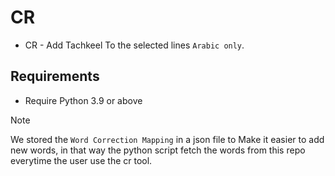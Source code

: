 # CR

- CR - Add Tachkeel To the selected lines `Arabic only`.

## Requirements

- Require Python 3.9 or above


> [!NOTE]
> We stored the `Word Correction Mapping` in a json file to Make it easier to add new words, in that way the python script fetch the words from this repo everytime the user use the cr tool.
